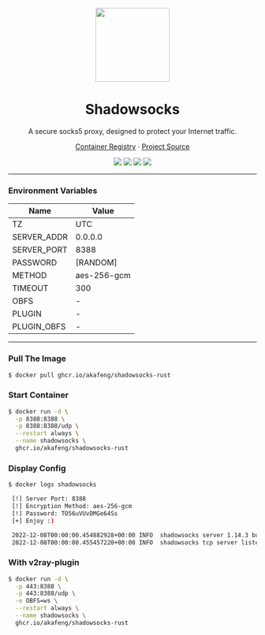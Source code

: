 <p align="center">
    <img src="https://user-images.githubusercontent.com/2666735/50723896-0b22d000-111f-11e9-9ee4-32914e347219.png" width="150" />
</p>

<h1 align="center">Shadowsocks</h1>

<p align="center">A secure socks5 proxy, designed to protect your Internet traffic.</p>

<p align="center">
    <a href="https://ghcr.io/akafeng/shadowsocks-rust">Container Registry</a> ·
    <a href="https://github.com/shadowsocks/shadowsocks-rust">Project Source</a>
</p>

<p align="center">
    <img src="https://img.shields.io/github/workflow/status/akafeng/docker-shadowsocks-rust/Docker%20Build" />
    <img src="https://img.shields.io/github/last-commit/akafeng/docker-shadowsocks-rust" />
    <img src="https://img.shields.io/github/v/release/akafeng/docker-shadowsocks-rust" />
    <img src="https://img.shields.io/github/release-date/akafeng/docker-shadowsocks-rust" />
</p>

---

### Environment Variables

| Name | Value |
| --- | ---- |
| TZ | UTC |
| SERVER_ADDR | 0.0.0.0 |
| SERVER_PORT | 8388 |
| PASSWORD | [RANDOM] |
| METHOD | aes-256-gcm |
| TIMEOUT | 300 |
| OBFS | - |
| PLUGIN | - |
| PLUGIN_OBFS | - |

---

### Pull The Image

```bash
$ docker pull ghcr.io/akafeng/shadowsocks-rust
```

### Start Container

```bash
$ docker run -d \
  -p 8388:8388 \
  -p 8388:8388/udp \
  --restart always \
  --name shadowsocks \
  ghcr.io/akafeng/shadowsocks-rust
```

### Display Config

```bash
$ docker logs shadowsocks

 [!] Server Port: 8388
 [!] Encryption Method: aes-256-gcm
 [!] Password: TO56uVUvDMGe64Ss
 [+] Enjoy :)

 2022-12-08T00:00:00.454882928+00:00 INFO  shadowsocks server 1.14.3 build 2022-04-04T17:10:43.001666678+00:00
 2022-12-08T00:00:00.455457220+00:00 INFO  shadowsocks tcp server listening on 0.0.0.0:8388, inbound address 0.0.0.0:8388
```

### With v2ray-plugin

```bash
$ docker run -d \
  -p 443:8388 \
  -p 443:8388/udp \
  -e OBFS=ws \
  --restart always \
  --name shadowsocks \
  ghcr.io/akafeng/shadowsocks-rust
```